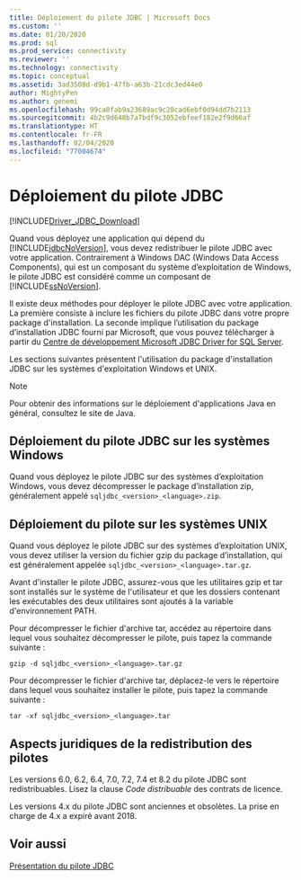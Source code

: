 ```yaml
---
title: Déploiement du pilote JDBC | Microsoft Docs
ms.custom: ''
ms.date: 01/20/2020
ms.prod: sql
ms.prod_service: connectivity
ms.reviewer: ''
ms.technology: connectivity
ms.topic: conceptual
ms.assetid: 3ad3508d-d9b1-47fb-a63b-21cdc3ed44e0
author: MightyPen
ms.author: genemi
ms.openlocfilehash: 99ca0fab9a23689ac9c20cad6ebf0d94dd7b2113
ms.sourcegitcommit: 4b2c9d648b7a7bdf9c3052ebfeef182e2f9d66af
ms.translationtype: HT
ms.contentlocale: fr-FR
ms.lasthandoff: 02/04/2020
ms.locfileid: "77004674"
---
```

# <a name="deploying-the-jdbc-driver"></a>Déploiement du pilote JDBC
[!INCLUDE[Driver_JDBC_Download](../../includes/driver_jdbc_download.md)]

  Quand vous déployez une application qui dépend du [!INCLUDE[jdbcNoVersion](../../includes/jdbcnoversion_md.md)], vous devez redistribuer le pilote JDBC avec votre application. Contrairement à Windows DAC (Windows Data Access Components), qui est un composant du système d’exploitation de Windows, le pilote JDBC est considéré comme un composant de [!INCLUDE[ssNoVersion](../../includes/ssnoversion-md.md)].  
  
 Il existe deux méthodes pour déployer le pilote JDBC avec votre application. La première consiste à inclure les fichiers du pilote JDBC dans votre propre package d'installation. La seconde implique l’utilisation du package d’installation JDBC fourni par Microsoft, que vous pouvez télécharger à partir du [Centre de développement Microsoft JDBC Driver for SQL Server](https://go.microsoft.com/fwlink/?LinkId=70166).  
  
 Les sections suivantes présentent l'utilisation du package d'installation JDBC sur les systèmes d'exploitation Windows et UNIX.  
  
> [!NOTE]  
>  Pour obtenir des informations sur le déploiement d'applications Java en général, consultez le site de Java.  
  
## <a name="deploying-the-jdbc-driver-on-windows-systems"></a>Déploiement du pilote JDBC sur les systèmes Windows  
 Quand vous déployez le pilote JDBC sur des systèmes d’exploitation Windows, vous devez décompresser le package d’installation zip, généralement appelé `sqljdbc_<version>_<language>.zip`.

## <a name="deploying-the-driver-on-unix-systems"></a>Déploiement du pilote sur les systèmes UNIX 
 Quand vous déployez le pilote JDBC sur des systèmes d’exploitation UNIX, vous devez utiliser la version du fichier gzip du package d’installation, qui est généralement appelée `sqljdbc_<version>_<language>.tar.gz`.  
  
 Avant d'installer le pilote JDBC, assurez-vous que les utilitaires gzip et tar sont installés sur le système de l'utilisateur et que les dossiers contenant les exécutables des deux utilitaires sont ajoutés à la variable d'environnement PATH.  
  
 Pour décompresser le fichier d'archive tar, accédez au répertoire dans lequel vous souhaitez décompresser le pilote, puis tapez la commande suivante :  
  
 `gzip -d sqljdbc_<version>_<language>.tar.gz`  
  
 Pour décompresser le fichier d'archive tar, déplacez-le vers le répertoire dans lequel vous souhaitez installer le pilote, puis tapez la commande suivante :  
  
 `tar -xf sqljdbc_<version>_<language>.tar`  

## <a name="legalities-of-driver-redistribution"></a>Aspects juridiques de la redistribution des pilotes

Les versions 6.0, 6.2, 6.4, 7.0, 7.2, 7.4 et 8.2 du pilote JDBC sont redistribuables. Lisez la clause _Code distribuable_ des contrats de licence.

Les versions 4.x du pilote JDBC sont anciennes et obsolètes. La prise en charge de 4.x a expiré avant 2018.

## <a name="see-also"></a>Voir aussi  
 [Présentation du pilote JDBC](../../connect/jdbc/overview-of-the-jdbc-driver.md)  
  
  
